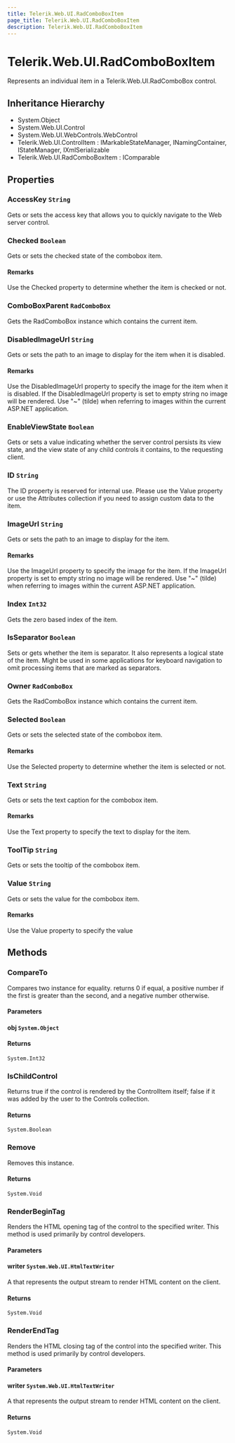 ```yaml
---
title: Telerik.Web.UI.RadComboBoxItem
page_title: Telerik.Web.UI.RadComboBoxItem
description: Telerik.Web.UI.RadComboBoxItem
---
```


# Telerik.Web.UI.RadComboBoxItem

Represents an individual item in a Telerik.Web.UI.RadComboBox control.

## Inheritance Hierarchy

* System.Object
* System.Web.UI.Control
* System.Web.UI.WebControls.WebControl
* Telerik.Web.UI.ControlItem : IMarkableStateManager, INamingContainer, IStateManager, IXmlSerializable
* Telerik.Web.UI.RadComboBoxItem : IComparable

## Properties

###  AccessKey `String`

Gets or sets the access key that allows you to quickly navigate to the Web server control.

###  Checked `Boolean`

Gets or sets the checked state of the combobox item.

#### Remarks
Use the Checked property to determine whether the item is checked or not.

###  ComboBoxParent `RadComboBox`

Gets the RadComboBox instance which contains the current item.

###  DisabledImageUrl `String`

Gets or sets the path to an image to display for the item when it is disabled.

#### Remarks
Use the DisabledImageUrl property to specify the image for the item when it is disabled. If
            the DisabledImageUrl property is set to empty string no image will be
            rendered. Use "~" (tilde) when referring to images within the current ASP.NET
            application.

###  EnableViewState `Boolean`

Gets or sets a value indicating whether the server control persists
            its view state, and the view state of any child controls it contains, to the
            requesting client.

###  ID `String`

The ID property is reserved for internal use. Please use the Value property or
            use the Attributes collection if you need to assign
            custom data to the item.

###  ImageUrl `String`

Gets or sets the path to an image to display for the item.

#### Remarks
Use the ImageUrl property to specify the image for the item. If
            the ImageUrl property is set to empty string no image will be
            rendered. Use "~" (tilde) when referring to images within the current ASP.NET
            application.

###  Index `Int32`

Gets the zero based index of the item.

###  IsSeparator `Boolean`

Sets or gets whether the item is separator. It also represents a logical state of
            the item. Might be used in some applications for keyboard navigation to omit processing
            items that are marked as separators.

###  Owner `RadComboBox`

Gets the RadComboBox instance which contains the current item.

###  Selected `Boolean`

Gets or sets the selected state of the combobox item.

#### Remarks
Use the Selected property to determine whether the item is selected or not.

###  Text `String`

Gets or sets the text caption for the combobox item.

#### Remarks
Use the Text property to specify the text to display for the
            item.

###  ToolTip `String`

Gets or sets the tooltip of the combobox item.

###  Value `String`

Gets or sets the value  for the combobox item.

#### Remarks
Use the Value property to specify the value

## Methods

###  CompareTo

Compares two instance for equality.
            returns 0 if equal, a positive number if the first is greater than the
            second, and a negative number otherwise.

#### Parameters

#### obj `System.Object`

#### Returns

`System.Int32` 

###  IsChildControl

Returns true if the control is rendered by the ControlItem itself;
            false if it was added by the user to the Controls collection.

#### Returns

`System.Boolean` 

###  Remove

Removes this instance.

#### Returns

`System.Void` 

###  RenderBeginTag

Renders the HTML opening tag of the control to the specified writer.
            This method is used primarily by control developers.

#### Parameters

#### writer `System.Web.UI.HtmlTextWriter`

A  that represents
            the output stream to render HTML content on the client.

#### Returns

`System.Void` 

###  RenderEndTag

Renders the HTML closing tag of the control into the specified writer.
            This method is used primarily by control developers.

#### Parameters

#### writer `System.Web.UI.HtmlTextWriter`

A  that represents
            the output stream to render HTML content on the client.

#### Returns

`System.Void` 


